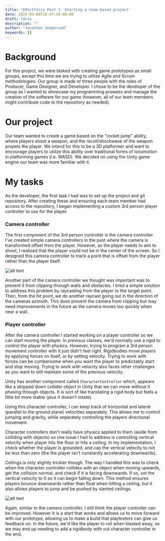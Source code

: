 ```yaml
---
title: 'EPortfolio Post 1: Starting a team-based project'
date: 2025-03-08T18:47:39-08:00
draft: false
description: ""
author: "Jonathan Seepersad"
keywords: []
---
```


# Background

For this project, we were tasked with creating game prototypes as small groups, except this time we are trying to utilize Agile and Scrum methodologies. Our group is made of three people with the roles of Producer, Game Designer, and Developer. I chose to be the developer of the group as I wanted to showcase my programming prowess and manage the creation of the software for our game (however, all of our team members might contribute code to the repository as needed).

# Our project

Our team wanted to create a game based on the "rocket jump" ability, where players shoot a weapon, and the recoil/shockwave of the weapon propels the player. We intend for this to be a 3D platformer and want to encourage players to utilize this ability over traditional forms of locomotion in platforming games (i.e. WASD). We decided on using the Unity game engine our team was more familiar with it. 

# My tasks

As the developer, the first task I had was to set up the project and git repository. After creating these and ensuring each team member had access to the repository, I began implementing a custom 3rd person player controller to use for the player.

### Camera controller

The first component of the 3rd person controller is the camera controller. I've created simple camera controllers in the past where the camera is transformed offset from the player. However, as the player needs to aim to shoot, I realized that the player could not be in the center of the screen. So I designed this camera controller to track a point that is offset from the player rather than the player itself.

![alt text](</blog/CAGD370/CameraController.gif>)

Another part of the camera controller we thought was important was to prevent it from clipping through walls and obstacles. I tried a simple solution to address this problem by raycasting from the player to the target point. Then, from the hit point, we do another raycast going out in the direction of the cameras azimuth. This does prevent the camera from clipping but may need improvements in the future as the camera moves too quickly when near a wall.

### Player controller

After the camera controller I started working on a player controller so we can start moving the player. In previous classes, we'd normally use a rigid to control the player with physics. However, trying to program a 3rd person movement controller with it just didn't feel right. Rigidbodies move players by applying forces on itself, or by setting velocity. Trying to work with forces can be cumbersome when you want the player to predictably start and stop moving. Trying to work with velocity also faces other challenges as you want to still maintain some of the previous velocity.

Unity has another component called `CharacterController` which, appears like a stripped down collider object in Unity that we can move without it phasing through objects. It is sort of like translating a rigid body but feels a little bit more stable (plus it doesn't rotate).

Using this character controller, I can keep track of horizontal and lateral (parallel to the ground plane) velocities separately. This allows me to control jumping and gravity, while separately controlling the players directional movement.

Character controllers don't really have physics applied to them (aside from colliding with objects) so one issue I had to address is controlling vertical velocity when player hits the floor or hits a ceiling. In my implementation, I check whether the player is grounded, and cap the vertical velocity to not be less than zero (the the player isn't constantly accelerating downwards). 

Ceilings is only slightly trickier though. The way I handled this was to check when the character controller collides with an object when moving upwards, get the collision normal, and check if it is facing downwards. If so, set the vertical velocity to 0 so it can begin falling down. This method ensures players bounce downwards rather than float when hitting a ceiling, but it also allows players to jump and be pushed by slanted ceilings.

![alt text](</blog/CAGD370/PlayerMovement.gif>)

Again, similar to the camera controller, I still think the player controller can be improved. However it is a start that works and allows us to move forward with our prototype, allowing us to make a build that playtesters can give us feedback on. In the future, we'd like the player to roll when blasted away, so we may end up needing to add a rigidbody with out character controller in the end.